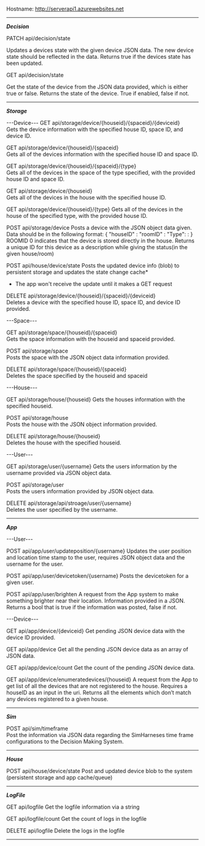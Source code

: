 Hostname: http://serverapi1.azurewebsites.net

----------------------------------------------------------------------------------------------------------------------------

***Decision***

PATCH api/decision/state
<Param = JSON blob>
Updates a devices state with the given device JSON data. The new device state should be reflected in the data. 
Returns true if the devices state has been updated.

GET api/decision/state
<Param = JSON blob>
Get the state of the device from the JSON data provided, which is either true or false.
Returns the state of the device. True if enabled, false if not.

----------------------------------------------------------------------------------------------------------------------------

***Storage***

---Device---
GET api/storage/device/{houseid}/{spaceid}/{deviceid}	
Gets the device information with the specified house ID, space ID, and device ID.

GET api/storage/device/{houseid}/{spaceid}	
Gets all of the devices information with the specified house ID and space ID.

GET api/storage/device/{houseid}/{spaceid}/{type}	
Gets all of the devices in the space of the type specified, with the provided house ID and space ID.

GET api/storage/device/{houseid}	
Gets all of the devices in the house with the specified house ID.

GET api/storage/device/{houseid}/{type}	
Gets all of the devices in the house of the specified type, with the provided house ID.

POST api/storage/device	
Posts a device with the JSON object data given.
Data should be in the following format:
{
	"houseID" : <house-id>
	"roomID" : <room-id>
	"Type": <devicetype>
	<any other JSON blob you want to store>: <value>
}
ROOMID 0 indicates that the device is stored directly in the house.
Returns a unique ID for this device as a description while giving the status(in the given house/room)

POST api/house/device/state
Posts the updated device info (blob) to persistent storage and updates the state change cache*
* The app won't receive the update until it makes a GET request

DELETE api/storage/device/{houseid}/{spaceid}/{deviceid}	
Deletes a device with the specified house ID, space ID, and device ID provided.

---Space---

GET api/storage/space/{houseid}/{spaceid}	
Gets the space information with the houseid and spaceid provided.

POST api/storage/space	
Posts the space with the JSON object data information provided.

DELETE api/storage/space/{houseid}/{spaceid}	
Deletes the space specified by the houseid and spaceid

---House---

GET api/storage/house/{houseid}	
Gets the houses information with the specified houseid.

POST api/storage/house	
Posts the house with the JSON object information provided.

DELETE api/storage/house/{houseid}	
Deletes the house with the specified houseid.

---User---

GET api/storage/user/{username}	
Gets the users information by the username provided via JSON object data.

POST api/storage/user	
Posts the users information provided by JSON object data.

DELETE api/storage/api/stroage/user/{username}	
Deletes the user specified by the username.

------------------------------------------------------------------------------------------------------------------------

***App***

---User---

POST api/app/user/updateposition/{username}	
Updates the user position and location time stamp to the user, requires JSON object data and the username for the user.

POST api/app/user/devicetoken/{username}
Posts the devicetoken for a given user.

POST api/app/user/brighten
A request from the App system to make something brighter near their location. Information provided in a JSON.
Returns a bool that is true if the information was posted, false if not.


---Device---

GET api/app/device/{deviceid}
Get pending JSON device data with the device ID provided.

GET api/app/device
Get all the pending JSON device data as an array of JSON data.

GET api/app/device/count
Get the count of the pending JSON device data.

GET api/app/device/enumeratedevices/{houseid}
A request from the App to get list of all the devices that are not registered to the house.
Requires a houseID as an input in the uri.
Returns all the elements which don’t match any devices registered to a given house.

-------------------------------------------------------------------------------------------------------------------------

***Sim***

POST api/sim/timeframe	
Post the information via JSON data regarding the SimHarneses time frame configurations to the Decision Making System.

-------------------------------------------------------------------------------------------------------------------------

***House***

POST api/house/device/state
Post and updated device blob to the system (persistent storage and app cache/queue)

-------------------------------------------------------------------------------------------------------------------------

***LogFile***

GET api/logfile
Get the logfile information via a string

GET api/logfile/count
Get the count of logs in the logfile

DELETE api/logfile
Delete the logs in the logfile

---------------------------------------------------------------------------------------------------------------------------
